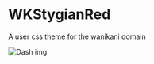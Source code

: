 # WKStygianRed
A user css theme for the wanikani domain

![Dash img](https://github.com/Sepitus-exe/WKStygianRed/Dash.png)
